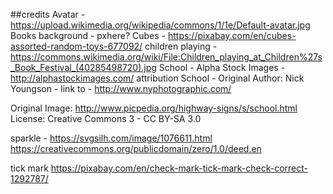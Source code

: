

##credits
Avatar -https://upload.wikimedia.org/wikipedia/commons/1/1e/Default-avatar.jpg
Books background - pxhere?
Cubes - https://pixabay.com/en/cubes-assorted-random-toys-677092/
children playing - https://commons.wikimedia.org/wiki/File:Children_playing_at_Children%27s_Book_Festival_(40285498720).jpg
School - Alpha Stock Images - http://alphastockimages.com/ attribution
School - Original Author: Nick Youngson - link to - http://www.nyphotographic.com/

Original Image: http://www.picpedia.org/highway-signs/s/school.html
License: Creative Commons 3 - CC BY-SA 3.0

sparkle - https://svgsilh.com/image/1076611.html https://creativecommons.org/publicdomain/zero/1.0/deed.en

tick mark https://pixabay.com/en/check-mark-tick-mark-check-correct-1292787/